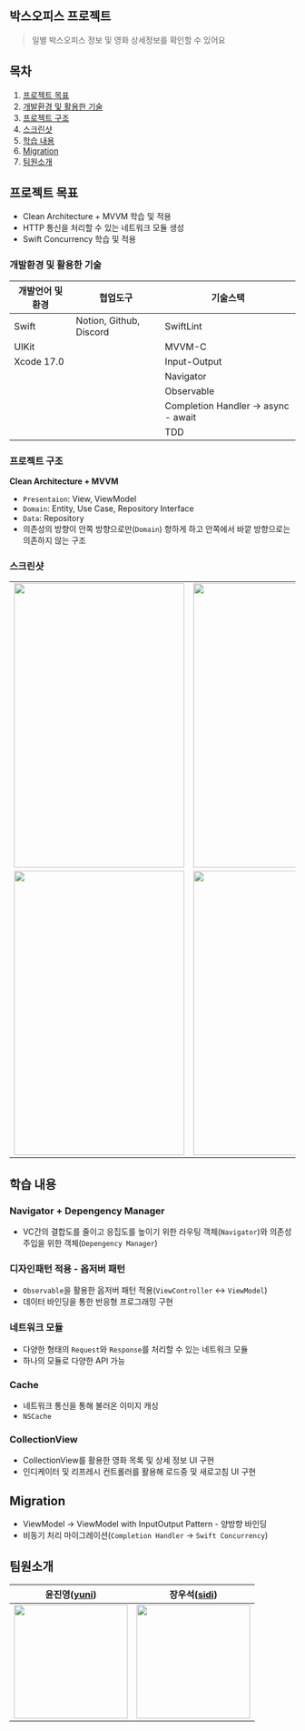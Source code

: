 ## 박스오피스 프로젝트
> 일별 박스오피스 정보 및 영화 상세정보를 확인할 수 있어요
> 

## 목차
1. [프로젝트 목표](#프로젝트-목표)
2. [개발환경 및 활용한 기술](#개발환경-및-활용한-기술)
3. [프로젝트 구조](#프로젝트-구조)
4. [스크린샷](#스크린샷)
5. [학습 내용](#학습-내용)
6. [Migration](#migration)
7. [팀원소개](#팀원소개)

## 프로젝트 목표

- Clean Architecture + MVVM 학습 및 적용
- HTTP 통신을 처리할 수 있는 네트워크 모듈 생성
- Swift Concurrency 학습 및 적용

### 개발환경 및 활용한 기술
| 개발언어 및 환경 | 협업도구 | 기술스택 | 
| --- | --- |--- |
| Swift | Notion, Github, Discord | SwiftLint |
| UIKit |   | MVVM-C |
| Xcode 17.0 |  | Input-Output |
|   |   | Navigator |
|   |   | Observable |
|   |   | Completion Handler → async - await |
|   |   | TDD |
  
### 프로젝트 구조

**Clean Architecture + MVVM**

- `Presentaion`: View, ViewModel
- `Domain`: Entity, Use Case, Repository Interface
- `Data`: Repository
- 의존성의 방향이 안쪽 방향으로만(`Domain`) 향하게 하고 안쪽에서 바깥 방향으로는 의존하지 않는 구조

### 스크린샷
<table>
  <tr>
    <td>
      <img src="https://github.com/tasty-code/ios-box-office/assets/133867430/d7014c97-50bd-4a80-8f8c-6a3dd18e2107" width="300" height="500" >
    </td>
    <td>
      <img src="https://github.com/tasty-code/ios-box-office/assets/133867430/aa3b37e8-8236-4439-94d5-80654028fcbe" width="300" height="500">
    </td>
    <td>
      <strong>일별 박스오피스</strong><br>
      CollectionView로 일별 박스오피스 리스트로 구현했습니다.<br><br>
      <strong>RefreshController</strong><br>
      로드 중임을 알 수 있게 하기위해 당겨서 새로고침을 구현했습니다.<br><br>
    </td>
  </tr>
  <tr>
    <td>
      <img src="https://github.com/tasty-code/ios-box-office/assets/133867430/200c611e-cc33-481c-a948-cf50db41a1b9" width="300" height="500" >
    </td>
    <td>
      <img src="https://github.com/tasty-code/ios-box-office/assets/133867430/608262f2-c0a4-4b91-b42d-b38283026b1d" width="300" height="500">
    </td>
     <td>
      <strong>영화 상세화면</strong><br>
      CollectionView로 영화 상세정보를 구현했습니다.<br><br>
      <strong>Indicator</strong><br>
      이미지가 로득되기 전에 이미지가 로드중임을 알 수 있도록 indicator를 구현했습니다.<br><br>
      <strong>이미지 캐싱</strong><br>
      한 번 로드된 이미지는 캐시를 통해 빠르게 로드될 수 있도록 구현했습니다.<br><br>
    </td>
  </tr>
</table>
  


## 학습 내용

### Navigator + Depengency Manager

- VC간의 결합도를 줄이고 응집도를 높이기 위한 라우팅 객체(`Navigator`)와 의존성 주입을 위한 객체(`Depengency Manager`)

### 디자인패턴 적용 - 옵저버 패턴

- `Observable`을 활용한 옵저버 패턴 적용(`ViewController` ↔ `ViewModel`)
- 데이터 바인딩을 통한 반응형 프로그래밍 구현

### 네트워크 모듈

- 다양한 형태의 `Request`와 `Response`를 처리할 수 있는 네트워크 모듈
- 하나의 모듈로 다양한 API 가능

### Cache

- 네트워크 통신을 통해 불러온 이미지 캐싱
- `NSCache`

### CollectionView
- CollectionView를 활용한 영화 목록 및 상세 정보 UI 구현
- 인디케이터 및 리프레시 컨트롤러를 활용해 로드중 및 새로고침 UI 구현

## Migration

- ViewModel → ViewModel with InputOutput Pattern - 양방향 바인딩
- 비동기 처리 마이그레이션(`Completion Handler` → `Swift Concurrency`)

## 팀원소개

| 윤진영([yuni](https://github.com/Jin0Yun)) | 장우석([sidi](https://github.com/jus1234)) |
| --- | --- |
| <img src = "https://github.com/tasty-code/ios-box-office/assets/133867430/efcdf5c8-efb8-42ce-8992-0ff16ce266a2" width="200"> | <img src = "https://github.com/tasty-code/ios-box-office/assets/133867430/fd03b3e7-bbd2-411f-b8fb-dd9970cc9dfb." width="200"> |

